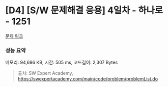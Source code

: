 # [D4] [S/W 문제해결 응용] 4일차 - 하나로 - 1251 

[문제 링크](https://swexpertacademy.com/main/code/problem/problemDetail.do?contestProbId=AV15StKqAQkCFAYD) 

### 성능 요약

메모리: 94,696 KB, 시간: 505 ms, 코드길이: 2,307 Bytes



> 출처: SW Expert Academy, https://swexpertacademy.com/main/code/problem/problemList.do